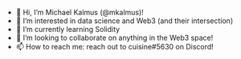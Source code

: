 - 👋 Hi, I’m Michael Kalmus (@mkalmus)!
- 👀 I’m interested in data science and Web3 (and their intersection)
- 🌱 I’m currently learning Solidity
- 💞️ I’m looking to collaborate on anything in the Web3 space!
- 📫 How to reach me: reach out to cuisine#5630 on Discord!

<!---
mkalmus/mkalmus is a ✨ special ✨ repository because its `README.md` (this file) appears on your GitHub profile.
You can click the Preview link to take a look at your changes.
--->

